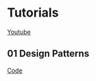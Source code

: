 # Tutorials

[Youtube](https://www.youtube.com/channel/UCwPtAz8EpGpjhANtxiVXMPQ)

## 01 Design Patterns

[Code](https://github.com/LogicLoom92/tutorials/tree/master/01_patterns)
